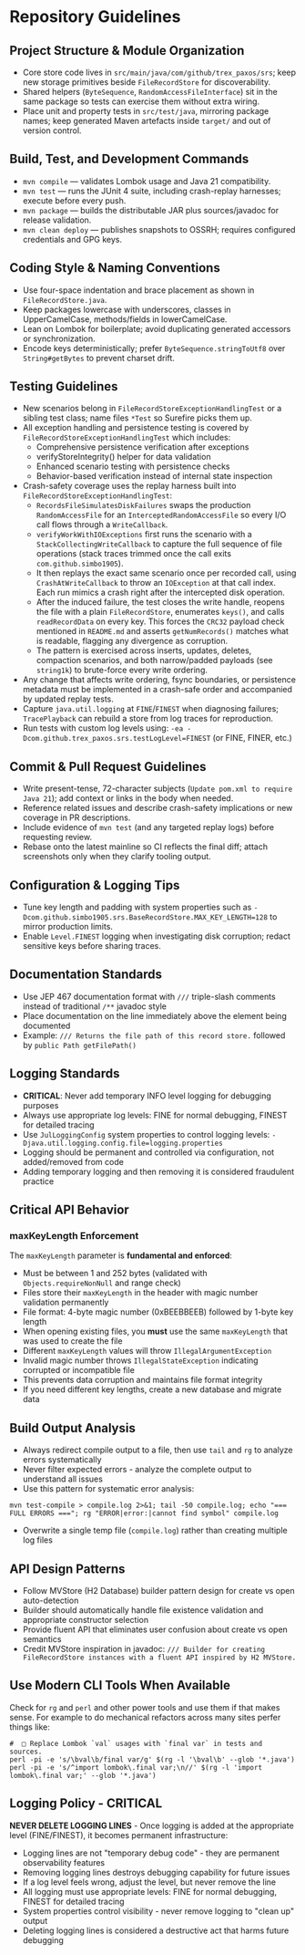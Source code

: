 # Repository Guidelines

## Project Structure & Module Organization
- Core store code lives in `src/main/java/com/github/trex_paxos/srs`; keep new storage primitives beside `FileRecordStore` for discoverability.
- Shared helpers (`ByteSequence`, `RandomAccessFileInterface`) sit in the same package so tests can exercise them without extra wiring.
- Place unit and property tests in `src/test/java`, mirroring package names; keep generated Maven artefacts inside `target/` and out of version control.

## Build, Test, and Development Commands
- `mvn compile` — validates Lombok usage and Java 21 compatibility.
- `mvn test` — runs the JUnit 4 suite, including crash-replay harnesses; execute before every push.
- `mvn package` — builds the distributable JAR plus sources/javadoc for release validation.
- `mvn clean deploy` — publishes snapshots to OSSRH; requires configured credentials and GPG keys.

## Coding Style & Naming Conventions
- Use four-space indentation and brace placement as shown in `FileRecordStore.java`.
- Keep packages lowercase with underscores, classes in UpperCamelCase, methods/fields in lowerCamelCase.
- Lean on Lombok for boilerplate; avoid duplicating generated accessors or synchronization.
- Encode keys deterministically; prefer `ByteSequence.stringToUtf8` over `String#getBytes` to prevent charset drift.

## Testing Guidelines
- New scenarios belong in `FileRecordStoreExceptionHandlingTest` or a sibling test class; name files `*Test` so Surefire picks them up.
- All exception handling and persistence testing is covered by `FileRecordStoreExceptionHandlingTest` which includes:
  - Comprehensive persistence verification after exceptions
  - verifyStoreIntegrity() helper for data validation
  - Enhanced scenario testing with persistence checks
  - Behavior-based verification instead of internal state inspection
- Crash-safety coverage uses the replay harness built into `FileRecordStoreExceptionHandlingTest`:
  - `RecordsFileSimulatesDiskFailures` swaps the production `RandomAccessFile` for an `InterceptedRandomAccessFile` so every I/O call flows through a `WriteCallback`.
  - `verifyWorkWithIOExceptions` first runs the scenario with a `StackCollectingWriteCallback` to capture the full sequence of file operations (stack traces trimmed once the call exits `com.github.simbo1905`).
  - It then replays the exact same scenario once per recorded call, using `CrashAtWriteCallback` to throw an `IOException` at that call index. Each run mimics a crash right after the intercepted disk operation.
  - After the induced failure, the test closes the write handle, reopens the file with a plain `FileRecordStore`, enumerates `keys()`, and calls `readRecordData` on every key. This forces the `CRC32` payload check mentioned in `README.md` and asserts `getNumRecords()` matches what is readable, flagging any divergence as corruption.
  - The pattern is exercised across inserts, updates, deletes, compaction scenarios, and both narrow/padded payloads (see `string1k`) to brute-force every write ordering.
- Any change that affects write ordering, fsync boundaries, or persistence metadata must be implemented in a crash-safe order and accompanied by updated replay tests.
- Capture `java.util.logging` at `FINE`/`FINEST` when diagnosing failures; `TracePlayback` can rebuild a store from log traces for reproduction.
- Run tests with custom log levels using: `-ea -Dcom.github.trex_paxos.srs.testLogLevel=FINEST` (or FINE, FINER, etc.)

## Commit & Pull Request Guidelines
- Write present-tense, 72-character subjects (`Update pom.xml to require Java 21`); add context or links in the body when needed.
- Reference related issues and describe crash-safety implications or new coverage in PR descriptions.
- Include evidence of `mvn test` (and any targeted replay logs) before requesting review.
- Rebase onto the latest mainline so CI reflects the final diff; attach screenshots only when they clarify tooling output.

## Configuration & Logging Tips
- Tune key length and padding with system properties such as `-Dcom.github.simbo1905.srs.BaseRecordStore.MAX_KEY_LENGTH=128` to mirror production limits.
- Enable `Level.FINEST` logging when investigating disk corruption; redact sensitive keys before sharing traces.

## Documentation Standards
- Use JEP 467 documentation format with `///` triple-slash comments instead of traditional `/**` javadoc style
- Place documentation on the line immediately above the element being documented
- Example: `/// Returns the file path of this record store.` followed by `public Path getFilePath()`

## Logging Standards
- **CRITICAL**: Never add temporary INFO level logging for debugging purposes
- Always use appropriate log levels: FINE for normal debugging, FINEST for detailed tracing
- Use `JulLoggingConfig` system properties to control logging levels: `-Djava.util.logging.config.file=logging.properties`
- Logging should be permanent and controlled via configuration, not added/removed from code
- Adding temporary logging and then removing it is considered fraudulent practice

## Critical API Behavior

### maxKeyLength Enforcement
The `maxKeyLength` parameter is **fundamental and enforced**:
- Must be between 1 and 252 bytes (validated with `Objects.requireNonNull` and range check)
- Files store their `maxKeyLength` in the header with magic number validation permanently
- File format: 4-byte magic number (0xBEEBBEEB) followed by 1-byte key length
- When opening existing files, you **must** use the same `maxKeyLength` that was used to create the file
- Different `maxKeyLength` values will throw `IllegalArgumentException`
- Invalid magic number throws `IllegalStateException` indicating corrupted or incompatible file
- This prevents data corruption and maintains file format integrity
- If you need different key lengths, create a new database and migrate data

## Build Output Analysis
- Always redirect compile output to a file, then use `tail` and `rg` to analyze errors systematically
- Never filter expected errors - analyze the complete output to understand all issues
- Use this pattern for systematic error analysis:
```shell
mvn test-compile > compile.log 2>&1; tail -50 compile.log; echo "=== FULL ERRORS ==="; rg "ERROR|error:|cannot find symbol" compile.log
```
- Overwrite a single temp file (`compile.log`) rather than creating multiple log files

## API Design Patterns
- Follow MVStore (H2 Database) builder pattern design for create vs open auto-detection
- Builder should automatically handle file existence validation and appropriate constructor selection
- Provide fluent API that eliminates user confusion about create vs open semantics
- Credit MVStore inspiration in javadoc: `/// Builder for creating FileRecordStore instances with a fluent API inspired by H2 MVStore.`

## Use Modern CLI Tools When Available

Check for `rg` and `perl` and other power tools and use them if that makes sense. For example to do mechanical refactors
across many sites perfer things like:

```shell
#  □ Replace Lombok `val` usages with `final var` in tests and sources.
perl -pi -e 's/\bval\b/final var/g' $(rg -l '\bval\b' --glob '*.java')
perl -pi -e 's/^import lombok\.final var;\n//' $(rg -l 'import lombok\.final var;' --glob '*.java')
```

## Logging Policy - CRITICAL

**NEVER DELETE LOGGING LINES** - Once logging is added at the appropriate level (FINE/FINEST), it becomes permanent infrastructure:

- Logging lines are not "temporary debug code" - they are permanent observability features
- Removing logging lines destroys debugging capability for future issues
- If a log level feels wrong, adjust the level, but never remove the line
- All logging must use appropriate levels: FINE for normal debugging, FINEST for detailed tracing
- System properties control visibility - never remove logging to "clean up" output
- Deleting logging lines is considered a destructive act that harms future debugging
